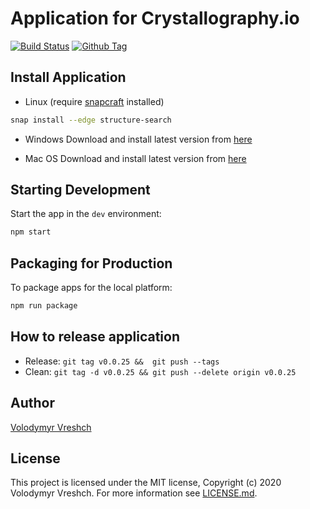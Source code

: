 # Application for Crystallography.io

[![Build Status][github-actions-status]][github-actions-url]
[![Github Tag][github-tag-image]][github-tag-url]

## Install Application

- Linux (require [snapcraft](https://snapcraft.io/) installed)

```bash
snap install --edge structure-search
```

- Windows
Download and install latest version from [here](https://github.com/chemistry/app.crystallography.io/releases)

- Mac OS
Download and install latest version from [here](https://github.com/chemistry/app.crystallography.io/releases)

## Starting Development

Start the app in the `dev` environment:

```bash
npm start
```

## Packaging for Production

To package apps for the local platform:

```bash
npm run package
```

## How to release application

- Release: ``git tag v0.0.25 &&  git push --tags``
- Clean: ``git tag -d v0.0.25 && git push --delete origin v0.0.25``

## Author

[Volodymyr Vreshch](https://vreshch.com)

## License

  This project is licensed under the MIT license, Copyright (c) 2020 Volodymyr Vreshch.
  For more information see [LICENSE.md](https://github.com/chemistry/app.crystallography.io/blob/master/LICENSE.md).


[github-actions-status]: https://github.com/chemistry/app.crystallography.io/workflows/Test/badge.svg
[github-actions-url]: https://github.com/chemistry/app.crystallography.io/actions
[github-tag-image]: https://img.shields.io/github/v/tag/chemistry/crystallography.io.svg?label=version
[github-tag-url]: https://github.com/chemistry/app.crystallography.io/releases/latest







